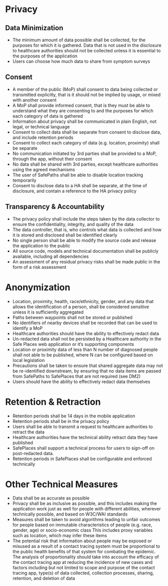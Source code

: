 # Privacy

## Data Minimization

* The minimum amount of data possible shall be collected, for the purposes for which it is gathered. Data that is not used in the disclosure to healthcare authorities should not be collected unless it is essential to the purposes of the application
* Users can choose how much data to share from symptom surveys

## Consent
* A member of the public (MoP) shall consent to data being collected or transmitted explicitly, that is it should not be implied by usage, or mixed with another consent
* A MoP shall provide informed consent, that is they must be able to understand what they are consenting to and the purposes for which each category of data is gathered
* Information about privacy shall be communicated in plain English, not legal, or technical language
* Consent to collect data shall be separate from consent to disclose data, and include retention periods
* Consent to collect each category of data (e.g. location, proximity) shall be separate
* No communication initiated by 3rd parties shall be provided to a MoP, through the app, without their consent
* No data shall be shared with 3rd parties, except healthcare authorities using the agreed mechanisms
* The user of SafePaths shall be able to disable location tracking temporarily
* Consent to disclose data to a HA shall be separate, at the time of disclosure, and contain a reference to the HA privacy policy

## Transparency & Accountability

* The privacy policy shall include the steps taken by the data collector to ensure the confidentiality, integrity, and quality of the data
* The data controller, that is, who controls what data is collected and how it is stored and disclosed shall be identified clearly
* No single person shall be able to modify the source code and release the application to the public
* All source code, models and technical documentation shall be publicly available, including all dependencies
* An assessment of any residual privacy risks shall be made public in the form of a risk assessment

# Anonymization

* Location, proximity, health, race/ethnicity, gender, and any data that allows the identification of a person, shall be considered sensitive unless it is sufficiently aggregated
* Paths between waypoints shall not be stored or published
* No identifiers of nearby devices shall be recorded that can be used to identify a MoP
* Healthcare authorities should have the ability to effectively redact data
* Un-redacted data shall not be persisted by a Healthcare authority in the Safe Places web application or it’s supporting components
* Location or proximity data of less than N number of diagnosed people shall not able to be published, where N can be configured based on local legislation
* Precautions shall be taken to ensure that shared aggregate data may not be re-identified downstream, by ensuring that no data items are passed from SafePaths to SafePlaces that are not required (see DM2)
* Users should have the ability to effectively redact data themselves

# Retention & Retraction

* Retention periods shall be 14 days in the mobile application
* Retention periods shall be in the privacy policy
* Users shall be able to transmit a request to healthcare authorities to retract the data
* Healthcare authorities have the technical ability retract data they have published
* SafePlaces shall support a technical process for users to sign-off on post-redacted data.
* Retention periods in SafePlaces shall be configurable and enforced technically

# Other Technical Measures
* Data shall be as accurate as possible
* Privacy shall be as inclusive as possible, and this includes making the application work just as well for people with different abilities, wherever technically possible, and based on W3C/WAI standards
* Measures shall be taken to avoid algorithms leading to unfair outcomes for people based on immutable characteristics of people (e.g. race, gender, age) or socio-economic class This includes proxy variables such as location, which may infer these items
* The potential risk that information about people may be exposed or misused as a result of a contact tracing system must be proportional to the public health benefits of that system for combating the epidemic. The analysis of proportionality should take into account the efficacy of the contact tracing app at reducing the incidence of new cases and factors including but not limited to scope and purpose of the contact tracing app, type(s) of data collected, collection processes, sharing, retention, and deletion of data
